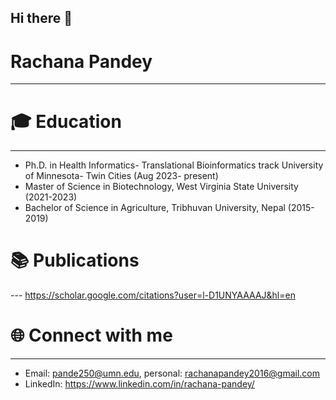 ## Hi there 👋  
# Rachana Pandey  
---  

# 🎓 Education  
---  
- Ph.D. in Health Informatics- Translational Bioinformatics track University of Minnesota- Twin Cities (Aug 2023- present)
- Master of Science in Biotechnology, West Virginia State University (2021-2023)
- Bachelor of Science in Agriculture, Tribhuvan University, Nepal (2015-2019)


# 📚 Publications  
---  https://scholar.google.com/citations?user=l-D1UNYAAAAJ&hl=en

# 🌐 Connect with me  
---  
- Email: pande250@umn.edu, personal: rachanapandey2016@gmail.com
- LinkedIn: https://www.linkedin.com/in/rachana-pandey/

